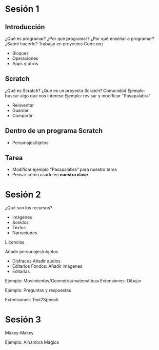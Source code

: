 # Sesión 1
## Introducción
¿Qué es programar?
¿Por qué programar?
¿Por qué enseñar a programar?
¿Sabré hacerlo?
Trabajar en proyectos
Code.org
* Bloques
* Operaciones
* Apps y otros
## Scratch
¿Qué es Scratch?
¿Qué es un proyecto Scratch?
Comunidad
Ejemplo: buscar algo que nos interese
Ejemplo: revisar y modificar "Pasapalabra"
* Reinventar
* Guardar
* Compartir
## Dentro de un programa Scratch
* Personajes/bjetos
## Tarea
* Modificar ejemplo "Pasapalabra" para nuestro tema
* Pensar cómo usarlo en **nuestra clase**

# Sesión 2

¿Qué son los recursos?
* Imágenes
* Sonidos
* Textos
* Narraciones

Licencias

Añadir personajes/objetos
* Disfraces
Añadir audios
* Editarlos
Fondos: Añadir imágenes
* Editarlas

Ejemplo: Movimientos/Geometría/matemáticas
Extensiones: Dibujar

Ejemplo: Preguntas y respuestas

Extensiones: Text2Speech

# Sesión 3

Makey-Makey

Ejemplo: Alhambra Mágica

